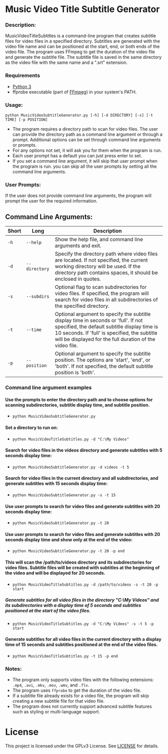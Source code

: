 # Music Video Title Subtitle Generator

### Description:
MusicVideoTitleSubtitles is a command-line program that creates subtitle files for video files in a specified directory. Subtitles are generated with the video file name and can be positioned at the start, end, or both ends of the video file. The program uses FFmpeg to get the duration of the video file and generate the subtitle file. The subtitle file is saved in the same directory as the video file with the same name and a ".srt" extension.

### Requirements

* [Python 3](https://www.python.org/downloads/)
* ffprobe executable (part of [FFmpeg](https://ffmpeg.org/)) in your system's PATH.

### Usage:
`python MusicVideoSubtitleGenerator.py [-h] [-d DIRECTORY] [-s] [-t TIME] [-p POSITION]`

* The program requires a directory path to scan for video files. The user can provide the directory path as a command line argument or through a prompt. Additional options can be set through command line arguments or prompts.
* For any options not set, it will ask you for them when the program is run.
* Each user prompt has a default you can just press enter to set.
* If you set a command line argument, it will skip that user prompt when the program is run. you can skip all the user prompts by setting all the command line arguments.


### User Prompts:
If the user does not provide command line arguments, the program will prompt the user for the required information.

## Command Line Arguments:

| Short | Long | Description |
| --- | --- | --- |
| `-h` | `--help` | Show the help file, and command line arguments and exit. |
| `-d` | `--directory` | Specify the directory path where video files are located. If not specified, the current working directory will be used. If the directory path contains spaces, it should be enclosed in quotes. |
| `-s` | `--subdirs` | Optional flag to scan subdirectories for video files. If specified, the program will search for video files in all subdirectories of the specified directory. |
| `-t` | `--time` | Optional argument to specify the subtitle display time in seconds or 'full'. If not specified, the default subtitle display time is 10 seconds. If 'full' is specified, the subtitle will be displayed for the full duration of the video file.  |
| `-p` | `--position` | Optional argument to specify the subtitle position. The options are 'start', 'end', or 'both'. If not specified, the default subtitle position is 'both'. |

### Command line argument examples


#### Use the prompts to enter the directory path and to choose options for scanning subdirectories, subtitle display time, and subtitle position.

* `python MusicVideoSubtitleGenerator.py`

#### Set a directory to run on:
* `python MusicVideoTitleSubtitles.py -d "C:\My Videos"`

#### Search for video files in the videos directory and generate subtitles with 5 seconds display time:

* `python MusicVideoSubtitleGenerator.py -d videos -t 5`


#### Search for video files in the current directory and all subdirectories, and generate subtitles with 15 seconds display time:

* `python MusicVideoSubtitleGenerator.py -s -t 15`


#### Use user prompts to search for video files and generate subtitles with 20 seconds display time:

* `python MusicVideoSubtitleGenerator.py -t 20`


#### Use user prompts to search for video files and generate subtitles with 20 seconds display time and show only at the end of the video:

* `python MusicVideoSubtitleGenerator.py -t 20 -p end`


#### This will scan the /path/to/videos directory and its subdirectories for video files. Subtitle files will be created with subtitles at the beginning of the video and will be displayed for 20 seconds.

* `python MusicVideoTitleSubtitles.py -d /path/to/videos -s -t 20 -p start`

##### Generate subtitles for all video files in the directory "C:\My Videos" and its subdirectories with a display time of 5 seconds and subtitles positioned at the start of the video files.

* `python MusicVideoTitleSubtitles.py -d "C:\My Videos" -s -t 5 -p start`

#### Generate subtitles for all video files in the current directory with a display time of 15 seconds and subtitles positioned at the end of the video files.

* `python MusicVideoTitleSubtitles.py -t 15 -p end`





### Notes:
* The program only supports video files with the following extensions: `.mp4`, `.avi`, `.mkv`, `.mov`, `.wmv`, and `.flv`.
* The program uses `ffprobe` to get the duration of the video file.
* If a subtitle file already exists for a video file, the program will skip creating a new subtitle file for that video file.
* The program does not currently support advanced subtitle features such as styling or multi-language support.




# License

This project is licensed under the GPLv3 License. See [LICENSE](https://www.gnu.org/licenses/gpl-3.0.en.html) for details.
